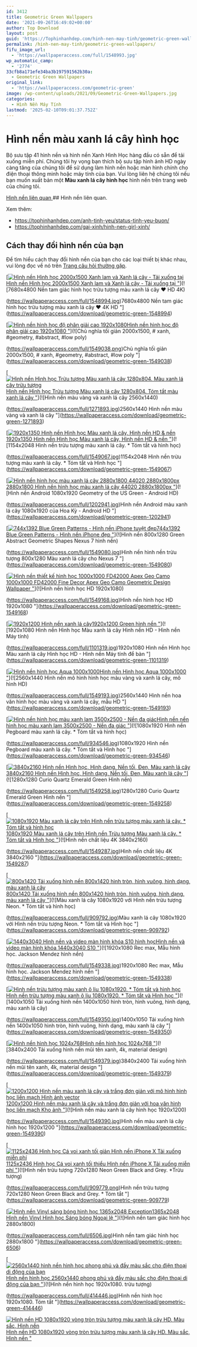 ```yaml
---
id: 3412
title: Geometric Green Wallpapers
date: '2021-09-26T16:49:02+00:00'
author: Top Download
layout: post
guid: 'https://Tophinhanhdep.com/hinh-nen-may-tinh/geometric-green-wallpapers/'
permalink: /hinh-nen-may-tinh/geometric-green-wallpapers/
fifu_image_url:
  - 'https://wallpaperaccess.com/full/1548993.jpg'
wp_automatic_camp:
  - '2774'
33cfb8a171efe34ba3b197591562b30a:
  - Geometric Green Wallpapers
original_link:
  - 'https://wallpaperaccess.com/geometric-green'
image: /wp-content/uploads/2021/09/Geometric-Green-Wallpapers.jpg
categories:
  - Hình Nền Máy Tính
lastmod: '2025-02-10T09:01:37.752Z'
---
```

# Hình nền màu xanh lá cây hình học

Bộ sưu tập 41 hình nền và hình nền Xanh Hình Học hàng đầu có sẵn để tải xuống miễn phí. Chúng tôi hy vọng bạn thích bộ sưu tập hình ảnh HD ngày càng tăng của chúng tôi để sử dụng làm hình nền hoặc màn hình chính cho điện thoại thông minh hoặc máy tính của bạn. Vui lòng liên hệ chúng tôi nếu bạn muốn xuất bản một **Màu xanh lá cây hình học** hình nền trên trang web của chúng tôi.

[Hình nền liên quan ](#related) ## Hình nền liên quan.

   
 Xem thêm:

   
- <https://tophinhanhdep.com/anh-tinh-yeu/status-tinh-yeu-buon/>
- <https://tophinhanhdep.com/gai-xinh/hinh-nen-girl-xinh/>

## Cách thay đổi hình nền của bạn

Để tìm hiểu cách thay đổi hình nền của bạn cho các loại thiết bị khác nhau, vui lòng đọc về nó trên [Trang câu hỏi thường gặp](https://tophinhanhdep.com/faq/).

  
[[![Hình nền Hình học 2000x1500 Xanh lam và Xanh lá cây - Tải xuống tại](https://wallpaperaccess.com/full/1548993.jpg)Hình nền Hình học 2000x1500 Xanh lam và Xanh lá cây - Tải xuống tại "](https://wallpaperaccess.com/download/geometric-green-1548993)](![7680x4800 Nền tam giác hình học trừu tượng màu xanh lá cây ❤ HD 4K)

(https://wallpaperaccess.com/full/1548994.jpg)7680x4800 Nền tam giác hình học trừu tượng màu xanh lá cây ❤ 4K HD "](https://wallpaperaccess.com/download/geometric-green-1548994)

[[![Hình nền hình học độ phân giải cao 1920x1080](https://wallpaperaccess.com/full/1549036.png)Hình nền hình học độ phân giải cao 1920x1080 "](https://wallpaperaccess.com/download/geometric-green-1549036)](![Chủ nghĩa tối giản 2000x1500, # xanh, #geometry, #abstract, #low poly)

(https://wallpaperaccess.com/full/1549038.png)Chủ nghĩa tối giản 2000x1500, # xanh, #geometry, #abstract, #low poly "](https://wallpaperaccess.com/download/geometric-green-1549038)

[[![Hình nền Hình học Trừu tượng Màu xanh lá cây 1280x804.  Màu xanh lá cây trừu tượng](https://wallpaperaccess.com/full/1549040.jpg)Hình nền Hình học Trừu tượng Màu xanh lá cây 1280x804. Tóm tắt màu xanh lá cây "](https://wallpaperaccess.com/download/geometric-green-1549040)](![Hình nền màu vàng và xanh lá cây 2560x1440)

(https://wallpaperaccess.com/full/1271893.jpg)2560x1440 Hình nền màu vàng và xanh lá cây "](https://wallpaperaccess.com/download/geometric-green-1271893)

[[![1920x1350 Hình nền Hình học Màu xanh lá cây, Hình nền HD & nền](https://wallpaperaccess.com/full/1549060.jpg)1920x1350 Hình nền Hình học Màu xanh lá cây, Hình nền HD &amp; nền "](https://wallpaperaccess.com/download/geometric-green-1549060)](![1154x2048 Hình nền trừu tượng màu xanh lá cây.  * Tóm tắt và hình học)

(https://wallpaperaccess.com/full/1549067.jpg)1154x2048 Hình nền trừu tượng màu xanh lá cây. \* Tóm tắt và Hình học "](https://wallpaperaccess.com/download/geometric-green-1549067)

[[![Hình nền hình học màu xanh lá cây 2880x1800 44020 2880x1800px](https://wallpaperaccess.com/full/1549068.png)2880x1800 Hình nền hình học màu xanh lá cây 44020 2880x1800px "](https://wallpaperaccess.com/download/geometric-green-1549068)](![Hình nền Android 1080x1920 Geometry of the US Green - Android HD)

(https://wallpaperaccess.com/full/1202941.jpg)Hình nền Android màu xanh lá cây 1080x1920 của Hoa Kỳ - Android HD "](https://wallpaperaccess.com/download/geometric-green-1202941)

[[![744x1392 Blue Green Patterns - Hình nền iPhone tuyệt đẹp](https://wallpaperaccess.com/full/1204498.jpg)744x1392 Blue Green Patterns - Hình nền iPhone đẹp "](https://wallpaperaccess.com/download/geometric-green-1204498)](![Hình nền 800x1280 Green Abstract Geometric Shapes Nexus 7 hình nền)

(https://wallpaperaccess.com/full/1549080.jpg)Hình nền hình nền trừu tượng 800x1280 Màu xanh lá cây cho Nexus 7 "](https://wallpaperaccess.com/download/geometric-green-1549080)

[[![Hình nền thiết kế hình học 1000x1000 FD42000 Apex Geo Camo](https://wallpaperaccess.com/full/1549120.jpg)1000x1000 FD42000 Fine Decor Apex Geo Camo Geometric Design Wallpaper "](https://wallpaperaccess.com/download/geometric-green-1549120)](![Hình nền hình học HD 1920x1080)

(https://wallpaperaccess.com/full/1549168.jpg)Hình nền hình học HD 1920x1080 "](https://wallpaperaccess.com/download/geometric-green-1549168)

[[![1920x1200 Hình nền xanh lá cây](https://wallpaperaccess.com/full/1549188.jpg)1920x1200 Green hình nền "](https://wallpaperaccess.com/download/geometric-green-1549188)](![1920x1080 Hình nền Hình học Màu xanh lá cây Hình nền HD - Hình nền Máy tính)

(https://wallpaperaccess.com/full/1101319.jpg)1920x1080 Hình nền Hình học Màu xanh lá cây Hình học HD - Hình nền Máy tính để bàn "](https://wallpaperaccess.com/download/geometric-green-1101319)

[[![Hình nền hình học Aqua 1000x1000](https://wallpaperaccess.com/full/1549190.jpg)Hình nền Hình học Aqua 1000x1000 "](https://wallpaperaccess.com/download/geometric-green-1549190)](![2560x1440 Hình nền mô hình hình học màu vàng và xanh lá cây, mô hình HD)

(https://wallpaperaccess.com/full/1549193.jpg)2560x1440 Hình nền hoa văn hình học màu vàng và xanh lá cây, mẫu HD "](https://wallpaperaccess.com/download/geometric-green-1549193)

[[![Hình nền hình học màu xanh lam 3500x2500 - Nền đa giác](https://wallpaperaccess.com/full/1201252.jpg)Hình nền nền hình học màu xanh lam 3500x2500 - Nền đa giác "](https://wallpaperaccess.com/download/geometric-green-1201252)](![1080x1920 Hình nền Pegboard màu xanh lá cây.  * Tóm tắt và hình học)

(https://wallpaperaccess.com/full/934546.jpg)1080x1920 Hình nền Pegboard màu xanh lá cây. \* Tóm tắt và Hình học "](https://wallpaperaccess.com/download/geometric-green-934546)

[[![3840x2160 Hình nền Hình học, Hình dạng, Nền tối, Đen, Màu xanh lá cây](https://wallpaperaccess.com/full/1549200.png)3840x2160 Hình nền Hình học, Hình dạng, Nền tối, Đen, Màu xanh lá cây "](https://wallpaperaccess.com/download/geometric-green-1549200)](![1280x1280 Curio Quartz Emerald Green Hình nền)

(https://wallpaperaccess.com/full/1549258.jpg)1280x1280 Curio Quartz Emerald Green Hình nền "](https://wallpaperaccess.com/download/geometric-green-1549258)

[[![1080x1920 Màu xanh lá cây trên Hình nền trừu tượng màu xanh lá cây.  * Tóm tắt và hình học](https://wallpaperaccess.com/full/924282.jpg)1080x1920 Màu xanh lá cây trên Hình nền Trừu tượng Màu xanh lá cây. \* Tóm tắt và Hình học "](https://wallpaperaccess.com/download/geometric-green-924282)](![Hình nền chất liệu 4K 3840x2160)

(https://wallpaperaccess.com/full/1549287.jpg)Hình nền chất liệu 4K 3840x2160 "](https://wallpaperaccess.com/download/geometric-green-1549287)

[[![800x1420 Tải xuống hình nền 800x1420 hình tròn, hình vuông, hình dạng, màu xanh lá cây](https://wallpaperaccess.com/full/1549305.jpg)800x1420 Tải xuống hình nền 800x1420 hình tròn, hình vuông, hình dạng, màu xanh lá cây "](https://wallpaperaccess.com/download/geometric-green-1549305)](![Màu xanh lá cây 1080x1920 với Hình nền trừu tượng Neon.  * Tóm tắt và hình học)

(https://wallpaperaccess.com/full/909792.jpg)Màu xanh lá cây 1080x1920 với Hình nền trừu tượng Neon. \* Tóm tắt và Hình học "](https://wallpaperaccess.com/download/geometric-green-909792)

[[![1440x3040 Hình nền và video màn hình khóa S10 hình học](https://wallpaperaccess.com/full/1549317.png)Hình nền và video màn hình khóa 1440x3040 S10 "](https://wallpaperaccess.com/download/geometric-green-1549317)](![1920x1080 Rec max, Mẫu hình học.  Jackson Mendez hình nền)

(https://wallpaperaccess.com/full/1549338.jpg)1920x1080 Rec max, Mẫu hình học. Jackson Mendez hình nền "](https://wallpaperaccess.com/download/geometric-green-1549338)

[[![Hình nền trừu tượng màu xanh ô liu 1080x1920.  * Tóm tắt và hình học](https://wallpaperaccess.com/full/1549345.jpg)Hình nền trừu tượng màu xanh ô liu 1080x1920. \* Tóm tắt và Hình học "](https://wallpaperaccess.com/download/geometric-green-1549345)](![1400x1050 Tải xuống hình nền 1400x1050 hình tròn, hình vuông, hình dạng, màu xanh lá cây)

(https://wallpaperaccess.com/full/1549350.jpg)1400x1050 Tải xuống hình nền 1400x1050 hình tròn, hình vuông, hình dạng, màu xanh lá cây "](https://wallpaperaccess.com/download/geometric-green-1549350)

[[![Hình nền hình học 1024x768](https://wallpaperaccess.com/full/1549357.jpg)Hình nền hình học 1024x768 "](https://wallpaperaccess.com/download/geometric-green-1549357)](![3840x2400 Tải xuống hình nền mũi tên xanh, 4k, material design)

(https://wallpaperaccess.com/full/1549379.jpg)3840x2400 Tải xuống hình nền mũi tên xanh, 4k, material design "](https://wallpaperaccess.com/download/geometric-green-1549379)

[[![1200x1200 Hình nền màu xanh lá cây và trắng đơn giản với mô hình hình học liền mạch Hình ảnh vector](https://wallpaperaccess.com/full/1093452.jpg)1200x1200 Hình nền màu xanh lá cây và trắng đơn giản với hoa văn hình học liền mạch Kho ảnh "](https://wallpaperaccess.com/download/geometric-green-1093452)](![Hình nền màu xanh lá cây hình học 1920x1200)

(https://wallpaperaccess.com/full/1549390.jpg)Hình nền màu xanh lá cây hình học 1920x1200 "](https://wallpaperaccess.com/download/geometric-green-1549390)

[[![1125x2436 Hình học Cá voi xanh tối giản Hình nền iPhone X Tải xuống miễn phí](https://wallpaperaccess.com/full/1549397.jpg)1125x2436 Hình học Cá voi xanh tối thiểu Hình nền iPhone X Tải xuống miễn phí "](https://wallpaperaccess.com/download/geometric-green-1549397)](![Hình nền trừu tượng 720x1280 Neon Green Black and Grey.  *Trừu tượng)

(https://wallpaperaccess.com/full/909779.png)Hình nền trừu tượng 720x1280 Neon Green Black and Grey. \* Tóm tắt "](https://wallpaperaccess.com/download/geometric-green-909779)

[[![Hình nền Vinyl sáng bóng hình học 1365x2048 Exception](https://wallpaperaccess.com/full/1549407.jpg)1365x2048 Hình nền Vinyl Hình học Sáng bóng Ngoại lệ "](https://wallpaperaccess.com/download/geometric-green-1549407)](![Hình nền tam giác hình học 2880x1800)

(https://wallpaperaccess.com/full/6506.jpg)Hình nền tam giác hình học 2880x1800 "](https://wallpaperaccess.com/download/geometric-green-6506)

[[![2560x1440 hình nền hình học phong phú và đầy màu sắc cho điện thoại di động của bạn](https://wallpaperaccess.com/full/1093436.jpg)Hình nền hình học 2560x1440 phong phú và đầy màu sắc cho điện thoại di động của bạn "](https://wallpaperaccess.com/download/geometric-green-1093436)](![Hình nền hình học 1920x1080.  trừu tượng)

(https://wallpaperaccess.com/full/414446.jpg)Hình nền hình học 1920x1080. Tóm tắt "](https://wallpaperaccess.com/download/geometric-green-414446)

[![Hình nền HD 1080x1920 vòng tròn trừu tượng màu xanh lá cây HD.  Màu sắc, Hình nền](https://wallpaperaccess.com/full/924274.jpg)Hình nền HD 1080x1920 vòng tròn trừu tượng màu xanh lá cây HD. Màu sắc, Hình nền "](https://wallpaperaccess.com/download/geometric-green-924274)
